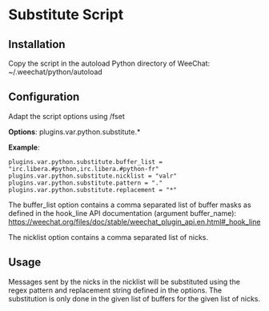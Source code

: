 # Substitute Script

## Installation

Copy the script in the autoload Python directory of WeeChat:
~/.weechat/python/autoload

## Configuration

Adapt the script options using /fset  

**Options**: plugins.var.python.substitute.\*  

**Example**:  

```text
plugins.var.python.substitute.buffer_list = "irc.libera.#python,irc.libera.#python-fr"  
plugins.var.python.substitute.nicklist = "valr"  
plugins.var.python.substitute.pattern = "."  
plugins.var.python.substitute.replacement = "*"  
```  

The buffer_list option contains a comma separated list of buffer masks as defined in the hook_line API documentation (argument buffer_name): <https://weechat.org/files/doc/stable/weechat_plugin_api.en.html#_hook_line>  

The nicklist option contains a comma separated list of nicks.

## Usage

Messages sent by the nicks in the nicklist will be substituted using the regex pattern and replacement string defined in the options.
The substitution is only done in the given list of buffers for the given list of nicks.
